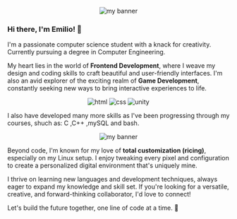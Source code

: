 
<!--
**Egonef/Egonef** is a ✨ _special_ ✨ repository because its `README.md` (this file) appears on your GitHub profile.

Here are some ideas to get you started:

- 🔭 I’m currently working on ...
- 🌱 I’m currently learning ...
- 👯 I’m looking to collaborate on ...
- 🤔 I’m looking for help with ...
- 💬 Ask me about ...
- 📫 How to reach me: ...
- 😄 Pronouns: ...
- ⚡ Fun fact: ...
-->

<p align="center">
  <a><img src="https://github.com/Egonef/Egonef/assets/126122650/dd4f4f59-6f3e-43c2-8841-b0b610a40b90" alt="my banner"></a>
</p>

### Hi there, I'm Emilio! 👋

I'm a passionate computer science student with a knack for creativity. Currently pursuing a degree in Computer Engineering.

My heart lies in the world of **Frontend Development**, where I weave my design and coding skills to craft beautiful and user-friendly interfaces. I'm also an avid explorer of the exciting realm of **Game Development**, constantly seeking new ways to bring interactive experiences to life.
	
<p align="center">
  <a><img src="https://img.shields.io/badge/HTML5-E34F26?style=for-the-badge&logo=html5&logoColor=white" alt="html"></a>
  <a><img src="https://img.shields.io/badge/CSS3-1572B6?style=for-the-badge&logo=css3&logoColor=white" alt="css"></a>
  <a><img src="https://img.shields.io/badge/Unity-100000?style=for-the-badge&logo=unity&logoColor=white" alt="unity"></a>
</p>

I also have developed many more skills as I've been progressing through my courses, shuch as: C ,C++ ,mySQL and bash. 

<p align="center">
  <a><img src="https://github.com/Egonef/Egonef/assets/126122650/bd4df7a3-931a-403d-a6d8-6a39cb00b12e" alt="my banner"></a>
</p>


Beyond code, I'm known for my love of **total customization (ricing)**, especially on my Linux setup. I enjoy tweaking every pixel and configuration to create a personalized digital environment that's uniquely mine.

I thrive on learning new languages and development techniques, always eager to expand my knowledge and skill set. If you're looking for a versatile, creative, and forward-thinking collaborator, I'd love to connect!

Let's build the future together, one line of code at a time. 🚀
